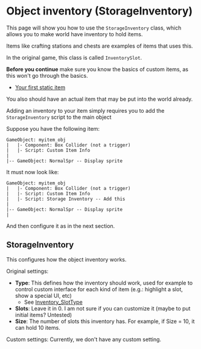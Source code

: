 # Object inventory (StorageInventory)

This page will show you how to use the `StorageInventory` class, which allows you to make world have inventory to hold items.

Items like crafting stations and chests are examples of items that uses this.

In the original game, this class is called `InventorySlot`.

**Before you continue** make sure you know the basics of custom items, as this won't go through the basics.

- [Your first static item](./your-first-item.md)

You also should have an actual item that may be put into the world already.

Adding an inventory to your item simply requires you to add the `StorageInventory` script to the main object

Suppose you have the following item:

```
GameObject: myitem_obj
|	|- Component: Box Collider (not a trigger)
|	|- Script: Custom Item Info
|
|-- GameObject: NormalSpr -- Display sprite

```

It must now look like:

```
GameObject: myitem_obj
|	|- Component: Box Collider (not a trigger)
|	|- Script: Custom Item Info
|	|- Script: Storage Inventory -- Add this
|
|-- GameObject: NormalSpr -- Display sprite
|

```

And then configure it as in the next section.

## StorageInventory

This configures how the object inventory works.

Original settings:
- **Type**: This defines how the inventory should work, used for example to control custom interface for each kind of item (e.g.: highlight a slot, show a special UI, etc)
	- See [Inventory_SlotType](/notes/Inventory_SlotType.md)
- **Slots**: Leave it in 0. I am not sure if you can customize it (maybe to put initial items? Untested)
- **Size**: The number of slots this inventory has. For example, if Size = 10, it can hold 10 items.


Custom settings:
Currently, we don't have any custom setting.
